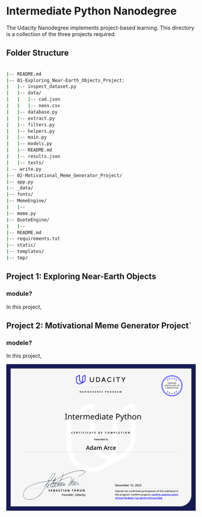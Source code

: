 # Intermediate Python Nanodegree

The Udacity Nanodegree implements project-based learning. This directory is a collection of the three projects required. 

## Folder Structure

```bash

|-- README.md
|-- 01-Exploring_Near-Earth_Objects_Project:
|   |-- inspect_dataset.py
|   |-- data/
|   |   |-- cad.json
|   |   |-- neos.csv
|   |-- database.py
|   |-- extract.py
|   |-- filters.py
|   |-- helpers.py
|   |-- main.py
|   |-- models.py
|   |-- README.md
|   |-- results.json
|   |-- tests/
| -- write.py
|-- 02-Motivational_Meme_Generator_Project/
|-- app.py
|-- _data/
|-- fonts/
|-- MemeEngine/
|   |-- 
|-- meme.py
|-- QuoteEngine/
|   |-- 
|-- README.md
|-- requirements.txt
|-- static/
|-- templates/
|-- tmp/
```

## Project 1: Exploring Near-Earth Objects
### module?

In this project, 

## Project 2: Motivational Meme Generator Project`
### modele?

In this project, 

![](12152023-intermediate_python_nanodegree.svg)
